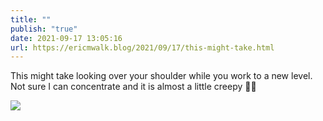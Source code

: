 ```yaml
---
title: ""
publish: "true"
date: 2021-09-17 13:05:16
url: https://ericmwalk.blog/2021/09/17/this-might-take.html
---
```


This might take looking over your shoulder while you work to a new level. Not sure I can concentrate and it is almost a little creepy 👀🐶

![](https://ericmwalk.blog/uploads/2021/366a785a34.jpg)
